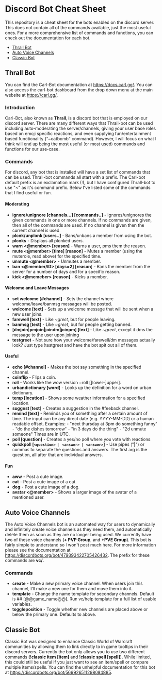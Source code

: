 # Discord Bot Cheat Sheet
This repository is a cheat sheet for the bots enabled on the <Get Murked City> discord server.  This does not contain all of the commands available, just the most useful ones.  For a more comprehensive list of commands and functions, you can check out the documentation for each bot.

* [Thrall Bot](#thrall-bot)
* [Auto Voice Channels](#auto-voice-channels)
* [Classic Bot](#classic-bot)

## Thrall Bot

You can find the Carl-Bot documentation at https://docs.carl.gg/.  You can also access the carl-bot dashboard from the drop down menu at the main website at https://carl.gg/.
 
### Introduction

Carl-Bot, also known as **Thrall**, is a discord bot that is employed on our discord server.  There are many different ways that Thrall-bot can be used including auto-moderating the server/channels, giving your user base roles based on emoji specific reactions, and even supplying fun/entertainment based functionality ("~catbomb" command).  However, I will focus on what I think will end up being the most useful (or most used) commands and functions for our use-case.

### Commands

For discord, any bot that is installed will have a set list of commands that can be used.  Thrall-bot commands all start with a prefix.  The Carl-bot default prefix is an exclamation mark (!), but I have configured Thrall-bot to use "**~**" as it's command prefix.  Below I've listed some of the commands that I find useful or fun.

#### Moderating

* **ignore/unignore [channels...] [commands..]** - Ignores/unignores the given commands in one or more channels.  If no commands are given, then all of the commands are used.  If no channel is given then the current channel is used.
* **plonk/unplonk [users..]** - Bans/unbans a member from using the bot.
* **plonks** - Displays all plonked users.
* **warn <@member> [reason]** - Warns a user, pms them the reason.
* **mute <@member> [time] [reason]** - Mutes a member (using the muterole, read above) for the specified time.
* **unmute <@member>** - Unmutes a member.
* **ban <@member/ID> [days=2] [reason]** - Bans the member from the server for a number of days and for a specific reason.
* **kick <@memeber> [reason]** - Kicks a member.

#### Welcome and Leave Messages

* **set welcome [#channel]** - Sets the channel where welcome/leave/banmsg messages will be posted.
* **welcome [text]** - Sets up a welcome message that will be sent when a new user joins.
* **farewell [text]** - Like *~greet*, but for people leaving.
* **banmsg [text]** - Like *~greet*, but for people getting banned.
* **[dmjoin|pmjoin|joindm|joinpm] [text]** - Like *~greet*, except it dms the message to the user upon joining
* **testgreet** - Not sure how your welcome/farewell/dm messages actually look? Just type !testgreet and have the bot spit out all of them.

#### Useful

* **echo [#channel]** - Makes the bot say something in the specified channel.
* **coinflip** - Flips a coin.
* **roll**  - Works like the wow version ~roll [[lower-]upper].
* **urbandictionary [word]** - Looks up the definition for a word on urban dictionary.
* **temp [location]** - Shows some weather information for a specified location.
* **suggest [text]** - Creates a suggestion in the #feeback channel.
* **remind [text]** - Reminds you of something after a certain amount of time. The input can be any direct date (e.g. YYYY-MM-DD) or a human readable offset. Examples: - "next thursday at 3pm do something funny" - "do the dishes tomorrow" - "in 3 days do the thing" - "2d unmute someone" Times are in UTC.
* **poll [question]** - Creates a yes/no poll where you vote with reactions
* **quickpoll [`<question> | <answer> | <answer>`]** - Use pipes ("|") or commas to separate the questions and answers. The first arg is the question, all after that are individual answers.

#### Fun 

* **aww** - Post a cute image.
* **cat** - Post a cute image of a cat.
* **dog** - Post a cute image of a dog.
* **avatar <@member>** - Shows a larger image of the avatar of a mentioned user.

## Auto Voice Channels

The Auto Voice Channels bot is an automated way for users to dynamically and infinitely create voice channels as they need them, and automatically delete them as soon as they are no longer being used.  We currently have two of these voice channels (**+ PVP Group**, and **+PVE Group**).  This bot is fairly simple to understand so I won't post much here.  For more information please see the documentation at https://discordbots.org/bot/479393422705426432.  The prefix for these commands are **vc/**.

### Commands

* **create** - Make a new primary voice channel. When users join this channel, I'll make a new one for them and move them into it.
* **template** - Change the name template for secondary channels. Default is ## [@@game_name@@]. Run vc/help template for a full list of usable variables.
* **toggleposition** - Toggle whether new channels are placed above or below the primary one. Defaults to above.

## Classic Bot

Classic Bot was designed to enhance Classic World of Warcraft communities by allowing them to link directly to in game tooltips in their discord servers.  Currently the bot only allows you to use two different commands (**!classic item [item]** and **!classic spell [spell]**).  While limited, this could still be useful if you just want to see an item/spell or compare multiple items/spells.  You can find the unhelpful documentation for this bot at https://discordbots.org/bot/569926511298084885.

